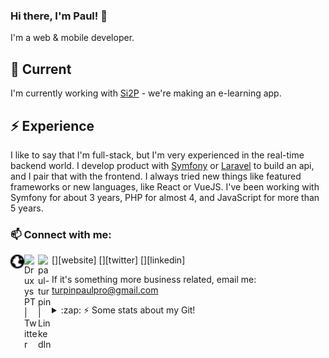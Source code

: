### Hi there, I'm Paul! 👋

I'm a web & mobile developer. 

## 🔭 Current

I'm currently working with [Si2P](https://www.centre-formation-securite.fr/) - we're making an e-learning app. 

## ⚡️ Experience

I like to say that I'm full-stack, but I'm very experienced in the real-time backend world. I develop product with [Symfony](https://symfony.com/) or [Laravel](https://laravel.com/) to build an api, and I pair that with the frontend. I always tried new things like featured frameworks or new languages, like React or VueJS.
I've been working with Symfony for about 3 years, PHP for almost 4, and JavaScript for more than 5 years.

### 📫 Connect with me:

[<img align="left" alt="druxys.fr" width="22px" src="https://raw.githubusercontent.com/iconic/open-iconic/master/svg/globe.svg" />][website]
[<img align="left" alt="DruxysPT | Twitter" width="22px" src="https://cdn.jsdelivr.net/npm/simple-icons@v3/icons/twitter.svg" />][twitter]
[<img align="left" alt="paul-turpin | LinkedIn" width="22px" src="https://cdn.jsdelivr.net/npm/simple-icons@v3/icons/linkedin.svg" />][linkedin]

If it's something more business related, email me: turpinpaulpro@gmail.com

<details>
  <summary>:zap: ⚡ Some stats about my Git! </summary>

[![Paul's GitHub stats](https://github-readme-stats.vercel.app/api?username=Druxys&theme=gruvbox)](https://github.com/Druxys/)

[![Top Langs](https://github-readme-stats.vercel.app/api/top-langs/?username=Druxys&theme=gruvbox&layout=compact)](https://github.com/Druxys/)
</details>


